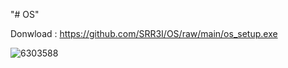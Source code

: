 "# OS" 


Donwload :
       https://github.com/SRR3I/OS/raw/main/os_setup.exe

  ![6303588](https://github.com/SRR3I/OS/assets/131468544/b291ed75-a59c-4658-8403-83804919af77)
